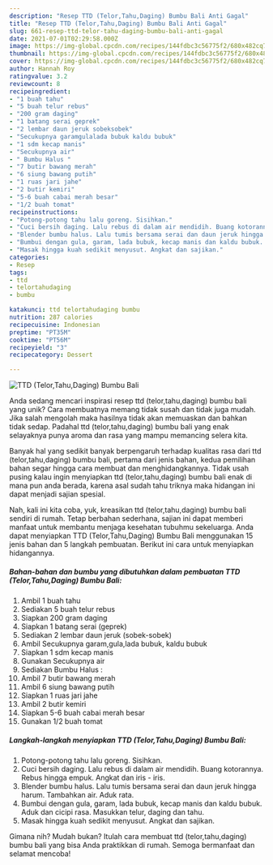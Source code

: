 ```yaml
---
description: "Resep TTD (Telor,Tahu,Daging) Bumbu Bali Anti Gagal"
title: "Resep TTD (Telor,Tahu,Daging) Bumbu Bali Anti Gagal"
slug: 661-resep-ttd-telor-tahu-daging-bumbu-bali-anti-gagal
date: 2021-07-01T02:29:58.000Z
image: https://img-global.cpcdn.com/recipes/144fdbc3c56775f2/680x482cq70/ttd-telortahudaging-bumbu-bali-foto-resep-utama.jpg
thumbnail: https://img-global.cpcdn.com/recipes/144fdbc3c56775f2/680x482cq70/ttd-telortahudaging-bumbu-bali-foto-resep-utama.jpg
cover: https://img-global.cpcdn.com/recipes/144fdbc3c56775f2/680x482cq70/ttd-telortahudaging-bumbu-bali-foto-resep-utama.jpg
author: Hannah Roy
ratingvalue: 3.2
reviewcount: 8
recipeingredient:
- "1 buah tahu"
- "5 buah telur rebus"
- "200 gram daging"
- "1 batang serai geprek"
- "2 lembar daun jeruk sobeksobek"
- "Secukupnya garamgulalada bubuk kaldu bubuk"
- "1 sdm kecap manis"
- "Secukupnya air"
- " Bumbu Halus "
- "7 butir bawang merah"
- "6 siung bawang putih"
- "1 ruas jari jahe"
- "2 butir kemiri"
- "5-6 buah cabai merah besar"
- "1/2 buah tomat"
recipeinstructions:
- "Potong-potong tahu lalu goreng. Sisihkan."
- "Cuci bersih daging. Lalu rebus di dalam air mendidih. Buang kotorannya. Rebus hingga empuk. Angkat dan iris - iris."
- "Blender bumbu halus. Lalu tumis bersama serai dan daun jeruk hingga harum. Tambahkan air. Aduk rata."
- "Bumbui dengan gula, garam, lada bubuk, kecap manis dan kaldu bubuk. Aduk dan cicipi rasa. Masukkan telur, daging dan tahu."
- "Masak hingga kuah sedikit menyusut. Angkat dan sajikan."
categories:
- Resep
tags:
- ttd
- telortahudaging
- bumbu

katakunci: ttd telortahudaging bumbu 
nutrition: 287 calories
recipecuisine: Indonesian
preptime: "PT35M"
cooktime: "PT56M"
recipeyield: "3"
recipecategory: Dessert

---
```



![TTD (Telor,Tahu,Daging) Bumbu Bali](https://img-global.cpcdn.com/recipes/144fdbc3c56775f2/680x482cq70/ttd-telortahudaging-bumbu-bali-foto-resep-utama.jpg)

Anda sedang mencari inspirasi resep ttd (telor,tahu,daging) bumbu bali yang unik? Cara membuatnya memang tidak susah dan tidak juga mudah. Jika salah mengolah maka hasilnya tidak akan memuaskan dan bahkan tidak sedap. Padahal ttd (telor,tahu,daging) bumbu bali yang enak selayaknya punya aroma dan rasa yang mampu memancing selera kita.



Banyak hal yang sedikit banyak berpengaruh terhadap kualitas rasa dari ttd (telor,tahu,daging) bumbu bali, pertama dari jenis bahan, kedua pemilihan bahan segar hingga cara membuat dan menghidangkannya. Tidak usah pusing kalau ingin menyiapkan ttd (telor,tahu,daging) bumbu bali enak di mana pun anda berada, karena asal sudah tahu triknya maka hidangan ini dapat menjadi sajian spesial.


Nah, kali ini kita coba, yuk, kreasikan ttd (telor,tahu,daging) bumbu bali sendiri di rumah. Tetap berbahan sederhana, sajian ini dapat memberi manfaat untuk membantu menjaga kesehatan tubuhmu sekeluarga. Anda dapat menyiapkan TTD (Telor,Tahu,Daging) Bumbu Bali menggunakan 15 jenis bahan dan 5 langkah pembuatan. Berikut ini cara untuk menyiapkan hidangannya.

<!--inarticleads1-->

##### Bahan-bahan dan bumbu yang dibutuhkan dalam pembuatan TTD (Telor,Tahu,Daging) Bumbu Bali:

1. Ambil 1 buah tahu
1. Sediakan 5 buah telur rebus
1. Siapkan 200 gram daging
1. Siapkan 1 batang serai (geprek)
1. Sediakan 2 lembar daun jeruk (sobek-sobek)
1. Ambil Secukupnya garam,gula,lada bubuk, kaldu bubuk
1. Siapkan 1 sdm kecap manis
1. Gunakan Secukupnya air
1. Sediakan  Bumbu Halus :
1. Ambil 7 butir bawang merah
1. Ambil 6 siung bawang putih
1. Siapkan 1 ruas jari jahe
1. Ambil 2 butir kemiri
1. Siapkan 5-6 buah cabai merah besar
1. Gunakan 1/2 buah tomat




<!--inarticleads2-->

##### Langkah-langkah menyiapkan TTD (Telor,Tahu,Daging) Bumbu Bali:

1. Potong-potong tahu lalu goreng. Sisihkan.
1. Cuci bersih daging. Lalu rebus di dalam air mendidih. Buang kotorannya. Rebus hingga empuk. Angkat dan iris - iris.
1. Blender bumbu halus. Lalu tumis bersama serai dan daun jeruk hingga harum. Tambahkan air. Aduk rata.
1. Bumbui dengan gula, garam, lada bubuk, kecap manis dan kaldu bubuk. Aduk dan cicipi rasa. Masukkan telur, daging dan tahu.
1. Masak hingga kuah sedikit menyusut. Angkat dan sajikan.




Gimana nih? Mudah bukan? Itulah cara membuat ttd (telor,tahu,daging) bumbu bali yang bisa Anda praktikkan di rumah. Semoga bermanfaat dan selamat mencoba!
